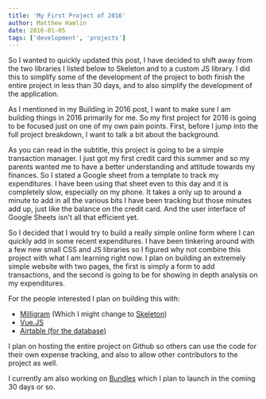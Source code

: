 ```yaml
---
title: 'My First Project of 2016'
author: Matthew Hamlin
date: 2016-01-05
tags: ['development', 'projects']
---
```


So I wanted to quickly updated this post, I have decided to shift away from the two libraries I listed below to Skeleton and to a custom JS library. I
did this to simplify some of the development of the project to both finish the entire project in less than 30 days, and to also simplify the development of
the application.

As I mentioned in my Building in 2016 post, I want to make sure I am building things in 2016 primarily for me. So my first project for 2016 is going to be focused just on one of my own pain points. First, before I jump into the full project breakdown, I want to talk a bit about the background.

As you can read in the subtitle, this project is going to be a simple transaction manager. I just got my first credit card this summer and so my parents wanted me to have a better understanding and attitude towards my finances. So I stated a Google sheet from a template to track my expenditures. I have been using that sheet even to this day and it is completely slow, especially on my phone. It takes a only up to around a minute to add in all the various bits I have been tracking but those minutes add up, just like the balance on the credit card. And the user interface of Google Sheets isn't all that efficient yet.

So I decided that I would try to build a really simple online form where I can quickly add in some recent expenditures. I have been tinkering around with a few new small CSS and JS libraries so I figured why not combine this project with what I am learning right now. I plan on building an extremely simple website with two pages, the first is simply a form to add transactions, and the second is going to be for showing in depth analysis on my expenditures.

For the people interested I plan on building this with:

* <a href="http://milligram.github.io/">Milligram</a> (Which I might change to <a href="http://getskeleton.com">Skeleton</a>)
* <a href="http://vuejs.org/">Vue.JS</a>
* <a href="https://airtable.com/">Airtable (for the database)</a>

I plan on hosting the entire project on Github so others can use the code for their own expense tracking, and also to allow other contributors to the project as well.

I currently am also working on <a href="http://goexploring.today">Bundles</a> which I plan to launch in the coming 30 days or so.
